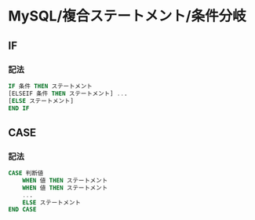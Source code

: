 # MySQL/複合ステートメント/条件分岐

## IF

### 記法

```sql
IF 条件 THEN ステートメント
[ELSEIF 条件 THEN ステートメント] ...
[ELSE ステートメント]
END IF
```

## CASE

### 記法

```sql
CASE 判断値
    WHEN 値 THEN ステートメント
    WHEN 値 THEN ステートメント
    ...
    ELSE ステートメント
END CASE
```
